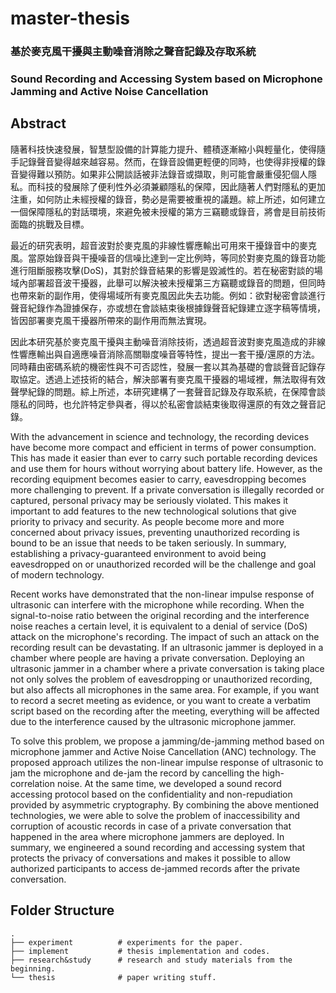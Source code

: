 # master-thesis

### 基於麥克風干擾與主動噪音消除之聲音記錄及存取系統
### Sound Recording and Accessing System based on Microphone Jamming and Active Noise Cancellation


## Abstract

隨著科技快速發展，智慧型設備的計算能力提升、體積逐漸縮小與輕量化，使得隨手記錄聲音變得越來越容易。然而，在錄音設備更輕便的同時，也使得非授權的錄音變得難以預防。如果非公開談話被非法錄音或擷取，則可能會嚴重侵犯個人隱私。而科技的發展除了便利性外必須兼顧隱私的保障，因此隨著人們對隱私的更加注重，如何防止未經授權的錄音，勢必是需要被重視的議題。綜上所述，如何建立一個保障隱私的對話環境，來避免被未授權的第方三竊聽或錄音，將會是目前技術面臨的挑戰及目標。

最近的研究表明，超音波對於麥克風的非線性響應輸出可用來干擾錄音中的麥克風。當原始錄音與干擾噪音的信噪比達到一定比例時，等同於對麥克風的錄音功能進行阻斷服務攻擊(DoS)，其對於錄音結果的影響是毀滅性的。若在秘密對談的場域內部署超音波干擾器，此舉可以解決被未授權第三方竊聽或錄音的問題，但同時也帶來新的副作用，使得場域所有麥克風因此失去功能。例如：欲對秘密會談進行聲音紀錄作為證據保存，亦或想在會談結束後根據錄聲音紀錄建立逐字稿等情境，皆因部署麥克風干擾器所帶來的副作用而無法實現。

因此本研究基於麥克風干擾與主動噪音消除技術，透過超音波對麥克風造成的非線性響應輸出與自適應噪音消除高關聯度噪音等特性，提出一套干擾/還原的方法。同時藉由密碼系統的機密性與不可否認性，發展一套以其為基礎的會談聲音記錄存取協定。透過上述技術的結合，解決部署有麥克風干擾器的場域裡，無法取得有效聲學紀錄的問題。綜上所述，本研究建構了一套聲音記錄及存取系統，在保障會談隱私的同時，也允許特定參與者，得以於私密會談結束後取得還原的有效之聲音記錄。

With the advancement in science and technology, the recording devices have become more compact and efficient in terms of power consumption. This has made it easier than ever to carry such portable recording devices and use them for hours without worrying about battery life. However, as the recording equipment becomes easier to carry, eavesdropping becomes more challenging to prevent. If a private conversation is illegally recorded or captured, personal privacy may be seriously violated. This makes it important to add features to the new technological solutions that give priority to privacy and security. As people become more and more concerned about privacy issues, preventing unauthorized recording is bound to be an issue that needs to be taken seriously. In summary, establishing a privacy-guaranteed environment to avoid being eavesdropped on or unauthorized recorded will be the challenge and goal of modern technology.

Recent works have demonstrated that the non-linear impulse response of ultrasonic can interfere with the microphone while recording. When the signal-to-noise ratio between the original recording and the interference noise reaches a certain level, it is equivalent to a denial of service (DoS) attack on the microphone's recording. The impact of such an attack on the recording result can be devastating. If an ultrasonic jammer is deployed in a chamber where people are having a private conversation. Deploying an ultrasonic jammer in a chamber where a private conversation is taking place not only solves the problem of eavesdropping or unauthorized recording, but also affects all microphones in the same area. For example, if you want to record a secret meeting as evidence, or you want to create a verbatim script based on the recording after the meeting, everything will be affected due to the interference caused by the ultrasonic microphone jammer.

To solve this problem, we propose a jamming/de-jamming method based on microphone jammer and Active Noise Cancellation (ANC) technology. The proposed approach utilizes the non-linear impulse response of ultrasonic to jam the microphone and de-jam the record by cancelling the high-correlation noise. At the same time, we developed a sound record accessing protocol based on the confidentiality and non-repudiation provided by asymmetric cryptography. By combining the above mentioned technologies, we were able to solve the problem of inaccessibility and corruption of acoustic records in case of a private conversation that happened in the area where microphone jammers are deployed. In summary, we engineered a sound recording and accessing system that protects the privacy of conversations and makes it possible to allow authorized participants to access de-jammed records after the private conversation.


## Folder Structure
```
.
├── experiment          # experiments for the paper.
├── implement           # thesis implementation and codes.
├── research&study      # research and study materials from the beginning.
└── thesis              # paper writing stuff.
```
